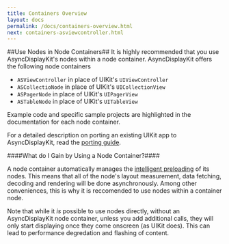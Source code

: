 ```yaml
---
title: Containers Overview
layout: docs
permalink: /docs/containers-overview.html
next: containers-asviewcontroller.html
---
```


##Use Nodes in Node Containers##
It is highly recommended that you use AsyncDisplayKit's nodes within a node container. AsyncDisplayKit offers the following node containers

- `ASViewController` in place of UIKit's `UIViewController`
- `ASCollectioNode` in place of UIKit's `UICollectionView`
- `ASPagerNode` in place of UIKit's `UIPagerView`
- `ASTableNode` in place of UIKit's `UITableView`
 
Example code and specific sample projects are highlighted in the documentation for each node container. 

For a detailed description on porting an existing UIKit app to AsyncDisplayKit, read the <a href = "porting-guide.html">porting guide</a>.

####What do I Gain by Using a Node Container?####

A node container automatically manages the <a href = "intelligent-preloading.html">intelligent preloading</a> of its nodes. This means that all of the node's layout measurement, data fetching, decoding and rendering will be done asynchronously. Among other conveniences, this is why it is reccomended to use nodes within a container node.

Note that while it _is_ possible to use nodes directly, without an AsyncDisplayKit node container, unless you add additional calls, they will only start displaying once they come onscreen (as UIKit does). This can lead to performance degredation and flashing of content.
